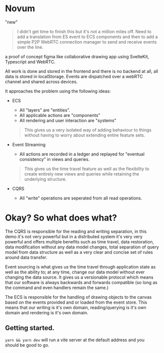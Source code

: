 # Novum

"new"

> I didn't get time to finish this but it's not a million miles off. Need to add a translation from ES event to ECS components and then to add a simple P2P WebRTC connection manager to send and receive events over the line.

a proof of concept figma like collaborative drawing app using SvelteKit, Typescript and WebRTC.

All work is done and stored in the frontend and there is no backend at all, all data is stored in localStorage. Events are dispatched over a webRTC channel and shared across devices.

It approaches the problem using the following ideas:

* ECS
    * All "layers" are "entities".
    * All applicable actions are "components"
    * All rendering and user interaction are "systems"

    > This gives us a very isolated way of adding behaviour to things without having to worry about extending entire feature sets.
* Event Streaming
    * All actions are recorded in a ledger and replayed for "eventual consistency" in views and queries.

    > This gives us the time travel feature as well as the flexibility to create entirely new views and queries while retaining the underlying structure.
* CQRS
    * All "write" operations are seperated from all read operations.

# Okay? So what does what?

The CQRS is responsible for the reading and writing separation, in this demo it's not very powerful but in a distributed system it's very very powerful and offers multiple benefits such as time travel, data restoration, data modification without any data model changes, total separation of query model from data structure as well as a very clear and concise set of rules around data transfer.

Event sourcing is what gives us the time travel through application state as well as the ability to; at any time, change our data model without ever changing the data source. It gives us a versionable protocol which means that our software is always backwards and forwards compatible (so long as the command and even handlers remain the same.)

The ECS is responsible for the handling of drawing objects to the canvas based on the events provided and or loaded from the event store. This means that our writing is it's own domain, reading/querying is it's own domain and rendering is it's own domain.

## Getting started.

`yarn && yarn dev` will run a vite server at the default address and you should be good to go.
